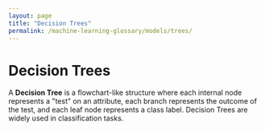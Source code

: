 ```yaml
---
layout: page
title: "Decision Trees"
permalink: /machine-learning-glossary/models/trees/
---
```


# Decision Trees

A **Decision Tree** is a flowchart-like structure where each internal node represents a "test" on an attribute, each branch represents the outcome of the test, and each leaf node represents a class label. Decision Trees are widely used in classification tasks.
